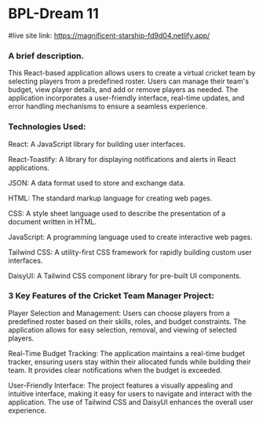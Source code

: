 # BPL-Dream 11 

#live site link: https://magnificent-starship-fd9d04.netlify.app/



### A brief description.

This React-based application allows users to create a virtual cricket team by selecting players from a predefined roster. Users can manage their team's budget, view player details, and add or remove players as needed. The application incorporates a user-friendly interface, real-time updates, and error handling mechanisms to ensure a seamless experience.


### Technologies Used:


React: A JavaScript library for building user interfaces.

React-Toastify: A library for displaying notifications and alerts in React applications.

JSON: A data format used to store and exchange data.

HTML: The standard markup language for creating web pages.

CSS: A style sheet language used to describe the presentation of a document written in HTML.

JavaScript: A programming language used to create interactive web pages.

Tailwind CSS: A utility-first CSS framework for rapidly building custom user interfaces.

DaisyUI: A Tailwind CSS component library for pre-built UI components.


### 3 Key Features of the Cricket Team Manager Project:

Player Selection and Management: Users can choose players from a predefined roster based on their skills, roles, and budget constraints. The application allows for easy selection, removal, and viewing of selected players.

Real-Time Budget Tracking: The application maintains a real-time budget tracker, ensuring users stay within their allocated funds while building their team. It provides clear notifications when the budget is exceeded.

User-Friendly Interface: The project features a visually appealing and intuitive interface, making it easy for users to navigate and interact with the application. The use of Tailwind CSS and DaisyUI enhances the overall user experience.